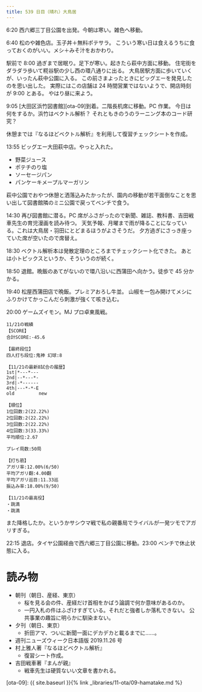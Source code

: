 ```yaml
---
title: 539 日目（晴れ）大鳥居
---
```


6:20 西六郷三丁目公園を出発。今朝は寒い。雑色へ移動。

6:40 松のや雑色店。玉子丼＋無料ポテサラ。
こういう寒い日は食えるうちに食っておくのがいい。メシ＋みそ汁をおかわり。

駅前で 8:00 過ぎまで居眠り。足下が寒い。起きたら萩中方面に移動。
住宅街をダラダラ歩いて糀谷駅の少し西の環八通りに出る。
大鳥居駅方面に歩いていくが、いったん萩中公園に入る。
この前さまよったときにビッグエーを発見したのを思い出した。
実際にはこの店舗は 24 時間営業ではないようで、開店時刻が 9:00 とある。
やはり昼に来よう。

9:05 [大田区浜竹図書館][ota-09]到着。二階長机席に移動。PC 作業。
今日は何をするか。浜竹はベクトル解析？ それともきのうのラーニング本のコード研究？

休憩までは『なるほどベクトル解析』を利用して復習チェックシートを作成。

13:55 ビッグエー大田萩中店。やっと入れた。
* 野菜ジュース
* ポテチのり塩
* ソーセージパン
* パンケーキメープルマーガリン

萩中公園でおやつ休憩と洒落込みたかったが、園内の移動が若干面倒なことを思い出して図書館隣のミニ公園で戻ってベンチで食う。

14:30 再び図書館に潜る。PC 席がふさがったので新聞、雑誌、教科書、吉田戦車先生の育児漫画を読み待つ。
天気予報、月曜まで雨が降ることになっている。これは大鳥居・羽田にとどまるほうがよさそうだ。
夕方過ぎにさっき座っていた席が空いたので席替え。

18:30 ベクトル解析本は発散定理のところまでチェックシート化できた。
あとは小トピックスというか、そういうのが続く。

18:50 退館。晩飯のあてがないので環八沿いに西蒲田へ向かう。徒歩で 45 分かかる。

19:40 松屋西蒲田店で晩飯。プレミアおろし牛並。
山椒を一包み開けてメシにふりかけてかっこんだら刺激が強くて咳き込む。

20:00 ゲームズイモン。MJ プロ卓東風戦。

```text
11/21の戦績
【SCORE】
合計SCORE:-45.6

【最終段位】
四人打ち段位:鬼神 幻球:8

【11/21の最新8試合の履歴】
1st|*---*---
2nd|--*---*-
3rd|-*------
4th|---*-*-E
old         new

【順位】
1位回数:2(22.22%)
2位回数:2(22.22%)
3位回数:2(22.22%)
4位回数:3(33.33%)
平均順位:2.67

プレイ局数:50局

【打ち筋】
アガリ率:12.00%(6/50)
平均アガリ翻:4.00翻
平均アガリ巡目:11.33巡
振込み率:18.00%(9/50)

【11/21の最高役】
・跳満
・跳満
```

また降格したか。というかサシウマ戦で私の親番局でライバルが一発ツモでアガリすぎる。

22:15 退店。タイヤ公園経由で西六郷三丁目公園に移動。23:00 ベンチで休止状態に入る。

# 読み物

* 朝刊（朝日、産経、東京）
  * 桜を見る会の件、産経だけ首相をかばう論調で何か意味があるのか。
  * 一円入札の件はふざけすぎている。それだと強者しか落札できない。
    公共事業の趣旨に明らかに馴染まない。
* 夕刊（朝日、東京）
  * 折田アマ、ついに新聞一面にデカデカと載るまでに……。
* 週刊ニューズウィーク日本語版 2019.11.26 号
* 村上雅人著『なるほどベクトル解析』
  * 復習シート作成。
* 吉田戦車著『まんが親』
  * 戦車先生は硬質ないい文章を書かれる。

[ota-09]: {{ site.baseurl }}{% link _libraries/11-ota/09-hamatake.md %}
